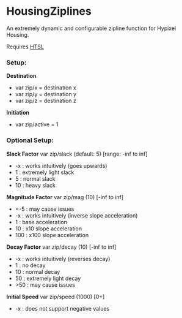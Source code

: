 # HousingZiplines
An extremely dynamic and configurable zipline function for Hypixel Housing.

Requires [HTSL](https://github.com/BusterBrown1218/HTSL)

### Setup:
**Destination**
- var zip/x = destination x
- var zip/y = destination y
- var zip/z = destination z

**Initiation**
- var zip/active = 1

### Optional Setup:
**Slack Factor** var zip/slack (default: 5) [range: -inf to inf]
- -x : works intuitively (goes upwards)
- 1 : extremely light slack
- 5 : normal slack
- 10 : heavy slack

**Magnitude Factor** var zip/mag (10) [-inf to inf]
- <-5 : may cause issues
- -x : works intuitively (inverse slope acceleration) 
- 1 : base acceleration
- 10 : x10 slope acceleration
- 100 : x100 slope acceleration

**Decay Factor** var zip/decay (10) [-inf to inf]
- -x : works intuitively (reverses decay)
- 1 : no decay
- 10 : normal decay
- 50 : extremely light decay
- \>50 : may cause issues

**Initial Speed** var zip/speed (1000) [0+]
- -x : does not support negative values
